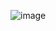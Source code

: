 ![image](https://user-images.githubusercontent.com/52747634/90480253-90c38a00-e162-11ea-8860-71290fde3f51.png)